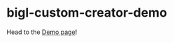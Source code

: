 # bigl-custom-creator-demo

Head to the [Demo page](https://lnevermindl.github.io/bigl-custom-creator-demo/)!
